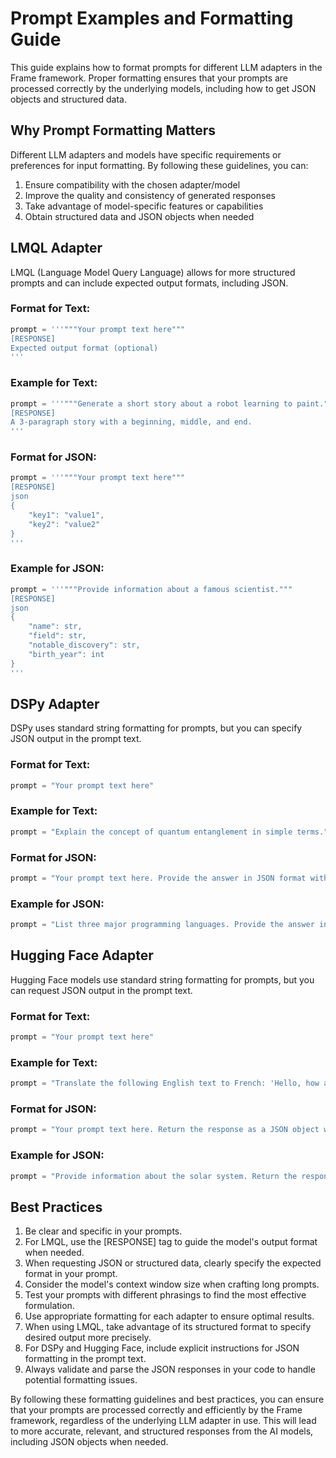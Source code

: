# Prompt Examples and Formatting Guide

This guide explains how to format prompts for different LLM adapters in the Frame framework. Proper formatting ensures that your prompts are processed correctly by the underlying models, including how to get JSON objects and structured data.

## Why Prompt Formatting Matters

Different LLM adapters and models have specific requirements or preferences for input formatting. By following these guidelines, you can:

1. Ensure compatibility with the chosen adapter/model
2. Improve the quality and consistency of generated responses
3. Take advantage of model-specific features or capabilities
4. Obtain structured data and JSON objects when needed

## LMQL Adapter

LMQL (Language Model Query Language) allows for more structured prompts and can include expected output formats, including JSON.

### Format for Text:
```python
prompt = '''"""Your prompt text here"""
[RESPONSE]
Expected output format (optional)
'''
```

### Example for Text:
```python
prompt = '''"""Generate a short story about a robot learning to paint."""
[RESPONSE]
A 3-paragraph story with a beginning, middle, and end.
'''
```

### Format for JSON:
```python
prompt = '''"""Your prompt text here"""
[RESPONSE]
json
{
    "key1": "value1",
    "key2": "value2"
}
'''
```

### Example for JSON:
```python
prompt = '''"""Provide information about a famous scientist."""
[RESPONSE]
json
{
    "name": str,
    "field": str,
    "notable_discovery": str,
    "birth_year": int
}
'''
```

## DSPy Adapter

DSPy uses standard string formatting for prompts, but you can specify JSON output in the prompt text.

### Format for Text:
```python
prompt = "Your prompt text here"
```

### Example for Text:
```python
prompt = "Explain the concept of quantum entanglement in simple terms."
```

### Format for JSON:
```python
prompt = "Your prompt text here. Provide the answer in JSON format with the following structure: {\"key1\": \"value1\", \"key2\": \"value2\"}"
```

### Example for JSON:
```python
prompt = "List three major programming languages. Provide the answer in JSON format with the following structure: {\"languages\": [\"language1\", \"language2\", \"language3\"]}"
```

## Hugging Face Adapter

Hugging Face models use standard string formatting for prompts, but you can request JSON output in the prompt text.

### Format for Text:
```python
prompt = "Your prompt text here"
```

### Example for Text:
```python
prompt = "Translate the following English text to French: 'Hello, how are you?'"
```

### Format for JSON:
```python
prompt = "Your prompt text here. Return the response as a JSON object with the following keys: key1, key2, key3"
```

### Example for JSON:
```python
prompt = "Provide information about the solar system. Return the response as a JSON object with the following keys: number_of_planets, largest_planet, smallest_planet"
```

## Best Practices

1. Be clear and specific in your prompts.
2. For LMQL, use the [RESPONSE] tag to guide the model's output format when needed.
3. When requesting JSON or structured data, clearly specify the expected format in your prompt.
4. Consider the model's context window size when crafting long prompts.
5. Test your prompts with different phrasings to find the most effective formulation.
6. Use appropriate formatting for each adapter to ensure optimal results.
7. When using LMQL, take advantage of its structured format to specify desired output more precisely.
8. For DSPy and Hugging Face, include explicit instructions for JSON formatting in the prompt text.
9. Always validate and parse the JSON responses in your code to handle potential formatting issues.

By following these formatting guidelines and best practices, you can ensure that your prompts are processed correctly and efficiently by the Frame framework, regardless of the underlying LLM adapter in use. This will lead to more accurate, relevant, and structured responses from the AI models, including JSON objects when needed.
